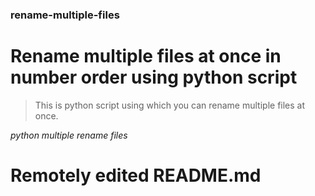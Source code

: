 ### rename-multiple-files
# Rename multiple files at once in number order using python script

> This is python script using which you can rename multiple files at once.

*python multiple  rename files*

# Remotely edited README.md 
